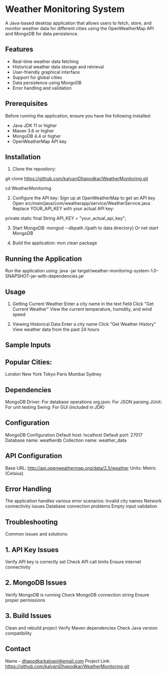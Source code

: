 # Weather Monitoring System

A Java-based desktop application that allows users to fetch, store, and monitor weather data for different cities using the OpenWeatherMap API and MongoDB for data persistence.

## Features

- Real-time weather data fetching
- Historical weather data storage and retrieval
- User-friendly graphical interface
- Support for global cities
- Data persistence using MongoDB
- Error handling and validation

## Prerequisites

Before running the application, ensure you have the following installed:

- Java JDK 11 or higher
- Maven 3.6 or higher
- MongoDB 4.4 or higher
- OpenWeatherMap API key

## Installation

1. Clone the repository:

git clone https://github.com/kalyaniDhapodkar/WeatherMonitoring.git

cd WeatherMonitoring

2. Configure the API key:
Sign up at OpenWeatherMap to get an API key
Open src/main/java/com/weatherapp/service/WeatherService.java
Replace YOUR_API_KEY with your actual API key:

private static final String API_KEY = "your_actual_api_key";

3. Start MongoDB:
   mongod --dbpath /(path to data directory)
   Or
   net start MongoDB

4. Build the application:
   mvn clean package

## Running the Application
Run the application using:
java -jar target/weather-monitoring-system-1.0-SNAPSHOT-jar-with-dependencies.jar

## Usage

1. Getting Current Weather
Enter a city name in the text field
Click "Get Current Weather"
View the current temperature, humidity, and wind speed

2. Viewing Historical Data
Enter a city name
Click "Get Weather History"
View weather data from the past 24 hours

## Sample Inputs
## Popular Cities:

London
New York
Tokyo
Paris
Mumbai
Sydney

## Dependencies
MongoDB Driver: For database operations
org.json: For JSON parsing
JUnit: For unit testing
Swing: For GUI (included in JDK)

## Configuration
MongoDB Configuration
Default host: localhost
Default port: 27017
Database name: weatherdb
Collection name: weather_data

## API Configuration
Base URL: http://api.openweathermap.org/data/2.5/weather
Units: Metric (Celsius)

## Error Handling
The application handles various error scenarios:
Invalid city names
Network connectivity issues
Database connection problems
Empty input validation

## Troubleshooting
Common issues and solutions:

## 1. API Key Issues
Verify API key is correctly set
Check API call limits
Ensure internet connectivity

## 2. MongoDB Issues
Verify MongoDB is running
Check MongoDB connection string
Ensure proper permissions

## 3. Build Issues
Clean and rebuild project
Verify Maven dependencies
Check Java version compatibility

## Contact
Name - dhapodkarkalyani@email.com 
Project Link:  https://github.com/kalyaniDhapodkar/WeatherMonitoring.git
